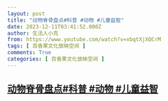 ```yaml
---
layout: post
title: "动物脊骨盘点#科普 #动物 #儿童益智"
date: 2023-12-11T03:41:52.000Z
author: 生活人小克
from: https://www.youtube.com/watch?v=xbqtXjXQCrM
tags: [ 百香果文化放映空间 ]
comments: True
categories: [ 百香果文化放映空间 ]
---
```

<!--1702266112000-->
[动物脊骨盘点#科普 #动物 #儿童益智](https://www.youtube.com/watch?v=xbqtXjXQCrM)
------

<div>

</div>
